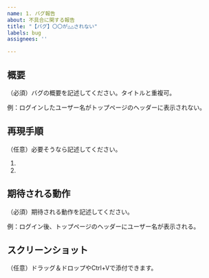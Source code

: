 ```yaml
---
name: 1. バグ報告
about: 不具合に関する報告
title: "【バグ】〇〇が△△されない"
labels: bug
assignees: ''

---
```


## 概要
（必須）バグの概要を記述してください。タイトルと重複可。

例：ログインしたユーザー名がトップページのヘッダーに表示されない。

## 再現手順
（任意）必要そうなら記述してください。

1. 
2. 

## 期待される動作
（必須）期待される動作を記述してください。

例：ログイン後、トップページのヘッダーにユーザー名が表示される。

## スクリーンショット
（任意）ドラッグ＆ドロップやCtrl+Vで添付できます。
